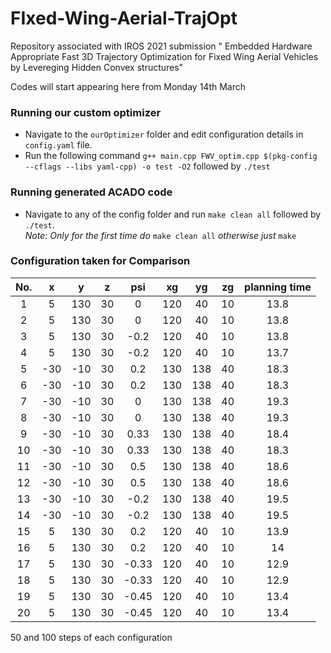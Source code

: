# FIxed-Wing-Aerial-TrajOpt
Repository associated with IROS 2021 submission " Embedded Hardware Appropriate Fast 3D Trajectory Optimization for Fixed Wing Aerial Vehicles  by Levereging Hidden Convex structures"

Codes will start appearing here from Monday 14th March  

### Running our custom optimizer
* Navigate to the ```ourOptimizer``` folder and edit configuration details in ```config.yaml``` file.
* Run the following command ```g++ main.cpp FWV_optim.cpp $(pkg-config --cflags --libs yaml-cpp) -o test -O2``` followed by ```./test```  


### Running generated ACADO code
* Navigate to any of the config folder and run ```make clean all``` followed by ```./test```.   
_Note: Only for the first time do_ ```make clean all``` _otherwise just_ ```make```
 
### Configuration taken for Comparison     
| No. |x | y | z | psi | xg | yg | zg | planning time |  
| :---: | :---: | :---: | :---: | :---: | :---: | :---: | :---: | :---: |  
|1|	5	|130|	30	|0|	120|	40|	10|	13.8|  
|2|	5|	130|	30|	0|	120|	40|	10|	13.8|
|3|5|	130|	30|	-0.2|	120|	40|	10|	13.8|
|4|	5|	130|	30|	-0.2|	120|	40|	10|	13.7|
|5|	-30|	-10	|30	|0.2	|130	|138	|40	|18.3|
|6|	-30|	-10|	30|	0.2|	130|	138|	40|	18.3|
|7|	-30	|-10	|30	|0	|130	|138	|40	|19.3|  
|8|	-30|	-10|	30|	0|	130|	138|	40|	19.3|
|9|	-30	|-10	|30	|0.33	|130	|138	|40	|18.4|
|10|	-30|	-10|	30|	0.33|	130|	138|	40|	18.3|
|11|-30	|-10	|30	|0.5	|130	|138	|40	|18.6| 
|12|	-30|	-10|	30|	0.5|	130|	138|	40|	18.6| 
|13|	-30	|-10	|30	|-0.2	|130	|138	|40	|19.5|
|14|	-30|	-10|	30|	-0.2|	130|	138|	40|	19.5|
|15|5	|130|	30|	0.2	|120|	40|	10	|13.9|  
|16	|5	|130	|30	|0.2	|120	|40	|10	|14|
|17|5	|130	|30|	-0.33|	120|	40	|10	|12.9|  
|18|	5	|130|	30|	-0.33|	120|	40|	10|	12.9|
|19|5	|130	|30	|-0.45	|120	|40	|10	|13.4|  
|20	|5	|130	|30	|-0.45	|120	|40	|10	|13.4|   



50 and 100 steps of each configuration












